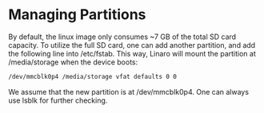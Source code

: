 # Managing Partitions
By default, the linux image only consumes ~7 GB of the total SD card capacity. To utilize the full SD card, one can add another partition, and add the following line into /etc/fstab. This way, Linaro will mount the partition at /media/storage when the device boots:
```bash
/dev/mmcblk0p4 /media/storage vfat defaults 0 0
```

We assume that the new partition is at /dev/mmcblk0p4. One can always use lsblk for further checking.